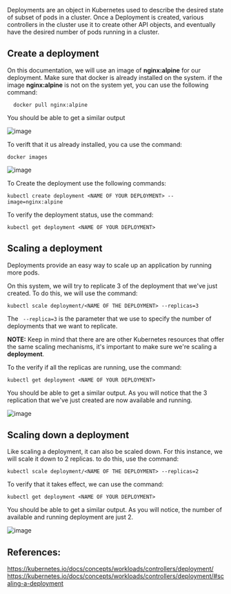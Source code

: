 Deployments are an object in Kubernetes used to describe the desired state of subset of pods in a cluster. Once a Deployment is created, various controllers in the cluster use it to create other API objects, and eventually have the desired number
of pods running in a cluster.

## Create a deployment

On this documentation, we will use an image of **nginx:alpine** for our deployment. Make sure that docker is already installed on the system. if the image **nginx:alpine** is not on the system yet, you can use the following command:

```
  docker pull nginx:alpine
```
You should be able to get a similar output

![image](https://github.com/user-attachments/assets/cddf17f1-9bfe-40f9-8283-d161bab7be4e)

To verift that it us already installed, you ca use the command:

```
docker images
```
![image](https://github.com/user-attachments/assets/288969e1-d7ba-4f0b-8b84-29c857bbe6d2)

To Create the deployment use the following commands:

```
kubectl create deployment <NAME OF YOUR DEPLOYMENT> --image=nginx:alpine
```
To verify the deployment status, use the command:

```
kubectl get deployment <NAME OF YOUR DEPLOYMENT>
```

## Scaling a deployment

Deployments provide an easy way to scale up an application by running more pods.

On this system, we will try to replicate 3 of the deployment that we've just created. To do this, we will use the command:

```
kubectl scale deployment/<NAME OF THE DEPLOYMENT> --replicas=3
```
The ``` --replica=3``` is the parameter that we use to specify the number of deployments that we want to replicate.

**NOTE:** Keep in mind that there are are other Kubernetes resources that offer the same scaling mechanisms, it's important to make sure we're scaling a **deployment**.

To the verify if all the replicas are running, use the command:

```
kubectl get deployment <NAME OF YOUR DEPLOYMENT>
```
You should be able to get a similar output. As you will notice that the 3 replication that we've just created are now available and running.

![image](https://github.com/user-attachments/assets/dc8b70c0-1b36-40a0-bfb4-6fe6cb75cf0f)

## Scaling down a deployment 

Like scaling a deployment, it can also be scaled down. For this instance, we will scale it down to 2 replicas. to do this, use the command:

```
kubectl scale deployment/<NAME OF THE DEPLOYMENT> --replicas=2
```
To verify that it takes effect, we can use the command:

```
kubectl get deployment <NAME OF YOUR DEPLOYMENT>
```
You should be able to get a similar output. As you will notice, the number of available and running deployment are just 2.

![image](https://github.com/user-attachments/assets/bc9e70fa-d862-402b-b839-3821a519df30)











## References:
https://kubernetes.io/docs/concepts/workloads/controllers/deployment/
https://kubernetes.io/docs/concepts/workloads/controllers/deployment/#scaling-a-deployment

